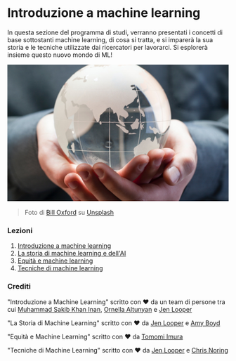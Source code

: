 # Introduzione a machine learning

In questa sezione del programma di studi, verranno presentati i concetti di base sottostanti machine learning, di cosa si tratta, e si imparerà la sua storia e le tecniche utilizzate dai ricercatori per lavorarci. Si esplorerà insieme questo nuovo mondo di ML!

![globo](../images/globe.jpg)
> Foto di <a href="https://unsplash.com/@bill_oxford?utm_source=unsplash&utm_medium=referral&utm_content=creditCopyText">Bill Oxford</a> su <a href="https://unsplash.com/s/photos/globe?utm_source=unsplash&utm_medium=referral&utm_content=creditCopyText">Unsplash</a>

### Lezioni

1. [Introduzione a machine learning](../1-intro-to-ML/translations/README.it.md)
1. [La storia di machine learning e dell'AI](../2-history-of-ML/translations/README.it.md)
1. [Equità e machine learning](../3-fairness/translations/README.it.md)
1. [Tecniche di machine learning](../4-techniques-of-ML/translations/README.it.md)
### Crediti

"Introduzione a Machine Learning" scritto con ♥️ da un team di persone tra cui [Muhammad Sakib Khan Inan](https://twitter.com/Sakibinan), [Ornella Altunyan](https://twitter.com/ornelladotcom) e [Jen Looper](https://twitter.com/jenlooper)

"La Storia di Machine Learning" scritto con ♥️ da [Jen Looper](https://twitter.com/jenlooper) e [Amy Boyd](https://twitter.com/AmyKateNicho)

"Equità e Machine Learning" scritto con ♥️ da [Tomomi Imura](https://twitter.com/girliemac)

"Tecniche di Machine Learning" scritto con ♥️ da [Jen Looper](https://twitter.com/jenlooper) e [Chris Noring](https://twitter.com/softchris)